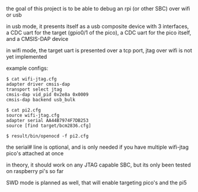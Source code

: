 the goal of this project is to be able to debug an rpi (or other SBC) over wifi or usb

in usb mode, it presents itself as a usb composite device with 3 interfaces, a CDC uart for the target (gpio0/1 of the pico), a CDC uart for the pico itself, and a CMSIS-DAP device

in wifi mode, the target uart is presented over a tcp port, jtag over wifi is not yet implemented

example configs:

```
$ cat wifi-jtag.cfg
adapter driver cmsis-dap
transport select jtag
cmsis-dap vid_pid 0x2e8a 0x0009
cmsis-dap backend usb_bulk

$ cat pi2.cfg
source wifi-jtag.cfg
adapter serial AA44B7974F7DB253
source [find target/bcm2836.cfg]

$ result/bin/openocd -f pi2.cfg
```

the serial# line is optional, and is only needed if you have multiple wifi-jtag pico's attached at once

in theory, it should work on any JTAG capable SBC, but its only been tested on raspberry pi's so far

SWD mode is planned as well, that will enable targeting pico's and the pi5
